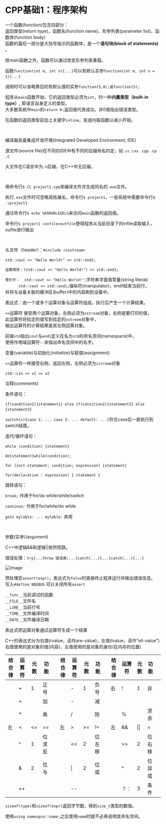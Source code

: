 # CPP基础1：程序架构

一个函数(function)包含四部分：  
返回类型(return type)，函数名(function name)，形参列表(parameter list)，函数体(function body)  
函数的最后一部分是大括号指示的函数体，是一个**语句块(block of statements)** 。

除main函数之外，函数可以通过改变形参列表重载。

函数`function(int m, int n){...}`​可以有默认实参`function(int m, int n = 1){...}`​

调用时可以省略靠后的有默认值的实参`function(5,8);或function(5);`​

程序从`main`​函数开始，它的返回类型必须为`int`​，时一种**内置类型（built-in type）,**  即语言自身定义的类型。  
大多数系统中`main`​的`return 0;`​返回值代表成功，非0值指出错误类型。

在函数的返回类型前加上关键字`inline`​，变成内联函数以减小开销。

‍

编译器具备集成开发环境(Integrated Developed Environment, IDE)

源文件(source file)在不同的IDE中有不同的后缀命名约定，如`.cc`​ `.cxx`​ `.cpp`​ `.cp`​ `.C`​

头文件在C语言中为`.h`​后缀，在C++中无后缀。

‍

用命令行`$ CC project1.cpp`​来编译文件并生成同名的`.exe`​文件。

执行`.exe`​文件时可忽略其拓展名，命令行`$ project1`​，一些系统中需要命令行`$ .\project1`​

通过命令行`$ echo %ERRORLEVEL%`​来访问`main`​函数的返回值。

命令行`$ project1 <infile>outfile`​ 使得程序从当前目录下的infile读取输入，oufile进行输出

‍

头文件（header）：`#include <iostream>`​

​`std::cout << "Hello World!" << std::end1;`​

​`运算顺序：(std::cout << "Hello World!") << std::end1;`​

​`等价于：	std::cout << "Hello World!";`​ 字符串字面值常量(string literal)  
​`		std::cout << std::end1;`​ 操纵符(manipulator)，end1结束当前行，  
并将与设备关联的缓冲区(buffer)中的内容刷到设备中。

表达式：由一个或多个运算对象与运算符组成，执行后产生一个计算结果。

​`<<`​运算符 接受两个运算对象，左侧必须为`ostream`​对象，右侧是要打印的值，  
此运算符将给定的值写到给定的`ostream`​对象中，  
输出运算符的计算结果是其左侧运算对象。

前缀`std`​指出`cout`​与`end1`​定义在名为`std`​的命名空间(namespace)中，  
使用作用域运算符`::`​来指出命名空间中的名字。

变量(variable)与初始化(initialize)与赋值(assignment)

​`>>`​运算符一样接受右侧，返回左侧，左侧必须为`istream`​对象

​`std::cin >> v1 >> v2`​

注释(comments)

条件语句：

​`if(condition1){statement1} else if(consition2){statement2} else {statement3}`​

​`switch(x){case 1: ... case 2: ... default: ...}`​ 符合case后一直执行到switch结尾。

迭代/循环语句：

​`while (condition) {statement}`​

​`do{statement}while(condition);`​

​`for (init-statement; condition; expression) {statement}`​

​`for(declaration : expression) { statement }`​

跳转语句：

​`break;`​ 作用于for/do while/while/switch

​`continue;`​ 作用于for/while/do while

​`goto mylable: ... mylable:`​ 弃用

‍

参数(实参)(argument)

C++中逻辑&&和逻辑||依然短路。

错误处理：`try{...throw 错误类;...}catch(...){...}catch(...){...}`​

​![image](assets/image-20241002003544-uk2skjk.png)​

预处理宏`assert(expr)`​，表达式为`false`​时直接终止程序运行并输出错误信息。  
写入`#define NDEBUG`​ 可以关闭所有`assert`​

​`__func__`​当前调试的函数  
​`__FILE__`​文件名  
​`__LINE__`​当前行号  
​`__TIME__`​文件编译时间  
​`__DATE__`​文件编译日期

表达式把运算对象通过运算符生成一个结果

C++的表达式分为右值(rvalue，读作are-value)，左值(lvalue，读作"ell-value")  
右值使用的是对象的值(内容)，左值使用的是对象的身份(在内存的位置)

|结合律|运算符|元数|功能||结合律|运算符|元数|功能||结合律|运算符|元数|功能|<br />|
| --------| --------| ------| --------| --| --------| --------| ------| --------| --| --------| --------| ------------| --------| ----|
||+|1|正号|||-|1|负号||右|!|1|非||
||+||加|||-||减|||<br />||||
||*||乘|||/||除|||%||求余||
|左|<|<=|==||左|>|>=|!=||左|&&|\|\||=||
||^|1|位求反||<br />|<<|2|位左移|||>>|2|位右移||
||&|2|位与|||\||2|位或|||^|2|位异或||
||++|||||--|||||？：|3|条件||

​`sizeof(type)`​和`sizeof(expr)`​返回字节数，得到`size_t`​ 类型的数值。

使用`using namespce::name;`​ 之后使用`name`​时就不必再说明其命名空间。
